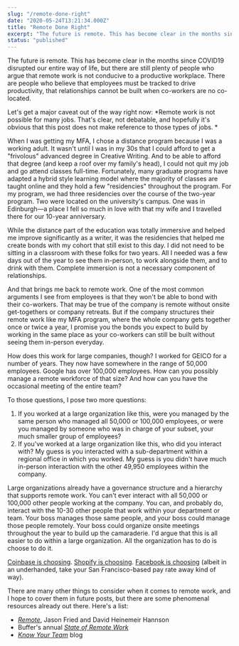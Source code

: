 ```yaml
---
slug: "/remote-done-right"
date: "2020-05-24T13:21:34.000Z"
title: "Remote Done Right"
excerpt: "The future is remote. This has become clear in the months since COVID19 disrupted our entire way of life, but there are still plenty of people who argue that remote work is not conducive to a productive workplace."
status: "published"
---
```

The future is remote. This has become clear in the months since COVID19 disrupted our entire way of life, but there are still plenty of people who argue that remote work is not conducive to a productive workplace. There are people who believe that employees must be tracked to drive productivity, that relationships cannot be built when co-workers are no co-located.

Let's get a major caveat out of the way right now: *Remote work is not possible for many jobs. That's clear, not debatable, and hopefully it's obvious that this post does not make reference to those types of jobs. *

When I was getting my MFA, I chose a distance program because I was a working adult. It wasn't until I was in my 30s that I could afford to get a "frivolous" advanced degree in Creative Writing. And to be able to afford that degree (and keep a roof over my family's head), I could not quit my job and go attend classes full-time. Fortunately, many graduate programs have adapted a hybrid style learning model where the majority of classes are taught online and they hold a few "residencies" throughout the program. For my program, we had three residencies over the course of the two-year program. Two were located on the university's campus. One was in Edinburgh—a place I fell so much in love with that my wife and I travelled there for our 10-year anniversary.

While the distance part of the education was totally immersive and helped me improve significantly as a writer, it was the residencies that helped me create bonds with my cohort that still exist to this day. I did not need to be sitting in a classroom with these folks for two years. All I needed was a few days out of the year to see them in-person, to work alongside them, and to drink with them. Complete immersion is not a necessary component of relationships.

And that brings me back to remote work. One of the most common arguments I see from employees is that they won't be able to bond with their co-workers. That may be true of the company is remote without onsite get-togethers or company retreats. But if the company structures their remote work like my MFA program, where the whole company gets together once or twice a year, I promise you the bonds you expect to build by working in the same place as your co-workers can still be built without seeing them in-person everyday.

How does this work for large companies, though? I worked for GEICO for a number of years. They now have somewhere in the range of 50,000 employees. Google has over 100,000 employees. How can you possibly manage a remote workforce of that size? And how can you have the occasional meeting of the entire team?

To those questions, I pose two more questions:

1. If you worked at a large organization like this, were you managed by the same person who managed all 50,000 or 100,000 employees, or were you managed by someone who was in charge of your subset, your much smaller group of employees?
2. If you've worked at a large organization like this, who did you interact with? My guess is you interacted with a sub-department within a regional office in which you worked. My guess is you didn't have much in-person interaction with the other 49,950 employees within the company. 

<!-- -->

Large organizations already have a governance structure and a hierarchy that supports remote work. You can't ever interact with all 50,000 or 100,000 other people working at the company. You can, and probably do, interact with the 10-30 other people that work within your department or team. Your boss manages those same people, and your boss could manage those people remotely. Your boss could organize onsite meetings throughout the year to build up the camaraderie. I'd argue that this is all easier to do within a large organization. All the organization has to do is choose to do it.

[Coinbase is choosing](<https://blog.coinbase.com/post-covid-19-coinbase-will-be-a-remote-first-company-cdac6e621df7>). [Shopify is choosing](<https://ottawa.ctvnews.ca/shopify-says-most-employees-will-permanently-work-remotely-following-covid-19-1.4948371>). [Facebook is choosing](<https://www.wsj.com/articles/facebook-to-shift-permanently-toward-more-remote-work-after-coronavirus-11590081300>) (albeit in an underhanded, take your San Francisco-based pay rate away kind of way).

There are many other things to consider when it comes to remote work, and I hope to cover them in future posts, but there are some phenomenal resources already out there. Here's a list:

- *[Remote](<https://www.amazon.com/Remote-Office-Required-Jason-Fried/dp/0804137501>)*, Jason Fried and David Heinemeir Hannson
- Buffer's annual *[State of Remote Work](<https://lp.buffer.com/state-of-remote-work-2020>)*
- *[Know Your Team](<https://knowyourteam.com/blog/>)* blog

<!-- -->


  